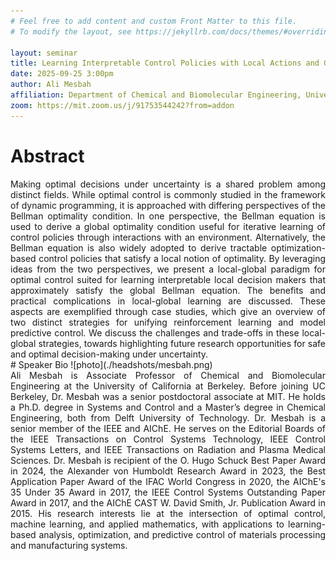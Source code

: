 ```yaml
---
# Feel free to add content and custom Front Matter to this file.
# To modify the layout, see https://jekyllrb.com/docs/themes/#overriding-theme-defaults

layout: seminar
title: Learning Interpretable Control Policies with Local Actions and Global Optimality
date: 2025-09-25 3:00pm
author: Ali Mesbah
affiliation: Department of Chemical and Biomolecular Engineering, University of California, Berkeley
zoom: https://mit.zoom.us/j/91753544242?from=addon
---
```

# Abstract
<div style="text-align: justify;">
Making optimal decisions under uncertainty is a shared problem among distinct fields. While optimal control is commonly studied in the framework of dynamic programming, it is approached with differing perspectives of the Bellman optimality condition. In one perspective, the Bellman equation is used to derive a global optimality condition useful for iterative learning of control policies through interactions with an environment. Alternatively, the Bellman equation is also widely adopted to derive tractable optimization-based control policies that satisfy a local notion of optimality. By leveraging ideas from the two perspectives, we present a local-global paradigm for optimal control suited for learning interpretable local decision makers that approximately satisfy the global Bellman equation. The benefits and practical complications in local-global learning are discussed. These aspects are exemplified through case studies, which give an overview of two distinct strategies for unifying reinforcement learning and model predictive control. We discuss the challenges and trade-offs in these local-global strategies, towards highlighting future research opportunities for safe and optimal decision-making under uncertainty.
</div>
# Speaker Bio
![photo](./headshots/mesbah.png)
<div style="text-align: justify;">
Ali Mesbah is Associate Professor of Chemical and Biomolecular Engineering at the University of California at Berkeley. Before joining UC Berkeley, Dr. Mesbah was a senior postdoctoral associate at MIT. He holds a Ph.D. degree in Systems and Control and a Master’s degree in Chemical Engineering, both from Delft University of Technology. Dr. Mesbah is a senior member of the IEEE and AIChE. He serves on the Editorial Boards of the IEEE Transactions on Control Systems Technology, IEEE Control Systems Letters, and IEEE Transactions on Radiation and Plasma Medical Sciences. Dr. Mesbah is recipient of the O. Hugo Schuck Best Paper Award in 2024, the Alexander von Humboldt Research Award in 2023, the Best Application Paper Award of the IFAC World Congress in 2020, the AIChE's 35 Under 35 Award in 2017, the IEEE Control Systems Outstanding Paper Award in 2017, and the AIChE CAST W. David Smith, Jr. Publication Award in 2015. His research interests lie at the intersection of optimal control, machine learning, and applied mathematics, with applications to learning-based analysis, optimization, and predictive control of materials processing and manufacturing systems.
</div>

